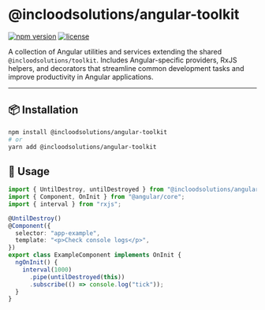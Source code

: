 # @incloodsolutions/angular-toolkit

[![npm version](https://img.shields.io/npm/v/@incloodsolutions/angular-toolkit.svg)](https://www.npmjs.com/package/@incloodsolutions/angular-toolkit)
[![license](https://img.shields.io/npm/l/@incloodsolutions/angular-toolkit.svg)](LICENSE)

A collection of Angular utilities and services extending the shared `@incloodsolutions/toolkit`.
Includes Angular-specific providers, RxJS helpers, and decorators that streamline common development tasks and improve productivity in Angular applications.

---

## 📦 Installation

```bash
npm install @incloodsolutions/angular-toolkit
# or
yarn add @incloodsolutions/angular-toolkit
```

## 🚀 Usage
```typescript
import { UntilDestroy, untilDestroyed } from "@incloodsolutions/angular-toolkit";
import { Component, OnInit } from "@angular/core";
import { interval } from "rxjs";

@UntilDestroy()
@Component({
  selector: "app-example",
  template: "<p>Check console logs</p>",
})
export class ExampleComponent implements OnInit {
  ngOnInit() {
    interval(1000)
      .pipe(untilDestroyed(this))
      .subscribe(() => console.log("tick"));
  }
}
```

